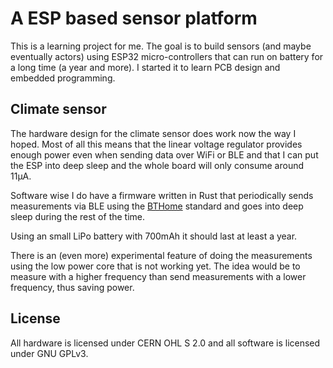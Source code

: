 # A ESP based sensor platform
This is a learning project for me. The goal is to build sensors (and maybe eventually actors) using ESP32 micro-controllers that can run on battery for a long time (a year and more).
I started it to learn PCB design and embedded programming.

## Climate sensor
The hardware design for the climate sensor does work now the way I hoped. 
Most of all this means that the linear voltage regulator provides enough power even when sending data over WiFi or BLE 
and that I can put the ESP into deep sleep and the whole board will only consume around 11µA.

Software wise I do have a firmware written in Rust that periodically sends measurements via BLE using the [BTHome](https://bthome.io/) standard and goes into deep sleep during the rest of the time.

Using an small LiPo battery with 700mAh it should last at least a year.

There is an (even more) experimental feature of doing the measurements using the low power core that is not working yet. 
The idea would be to measure with a higher frequency than send measurements with a lower frequency, thus saving power.

## License
All hardware is licensed under CERN OHL S 2.0 and all software is licensed under GNU GPLv3.